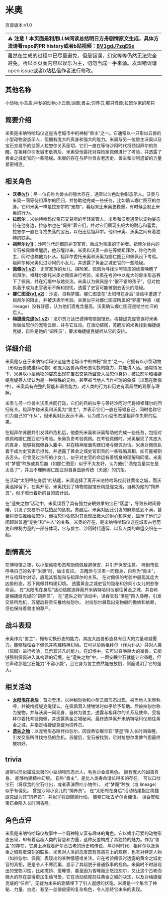 # 米奥
页面版本:v1.0
 

| :warning: 注意！本页面是利用LLM阅读总结明日方舟剧情原文生成，具体方法请看repo的PR history或者b站视频：[BV1gdJ7zqESe](https://www.bilibili.com/video/BV1gdJ7zqESe/)         |
|:----------------------------|
| 虽然在生成的过程中已尽量避免，但是错误，幻觉等等仍然无法完全避免。所以本页面内容以娱乐为主，切勿当成一手来源。发现错误请open issue或者b站私信作者进行修改。|



## 其他名称
小动物;小乖乖;神秘的动物;小云兽;凶兽;兽主;饲养员;那只怪兽;拉恕尔家的那只
## 简要介绍
米奥是米纳特哈玛仪这座古老城市中的神秘“兽主”之一。它通常以一只形似云兽的小型动物姿态示人，但拥有庞大的真身和强大的能力。米奥与另一位兽主沃奥以及宝石交易所的监管人拉恕尔关系密切，它们一直在等待沙阿时代将领祖拜尔的苏醒。在祖拜尔引发城市危机后，米奥受他委托对探险家佩佩进行了考验，并透露了黄金之城史官的一些隐秘。米奥的存在与萨尔贡古老历史、兽主和沙阿遗留的力量紧密相连。
## 相关角色
-   **沃奥([v1](extended_char_wo_ao.md))**：另一位自称为兽主的强大存在，通常以沙色动物形态示人。沃奥与米奥一同等待祖拜尔的回归，并协助他完成一些任务，比如确认娜仁图亚的血脉。它和米奥一样是拉恕尔的“宠物”，看起来比米奥更稳重，有时候会制止米奥的行为。
-   **拉恕尔**：米纳特哈玛仪宝石交易所的年轻监管人。米奥和沃奥通常以宠物姿态待在他身边，拉恕尔也在“饲养”着它们，并对它们展现出极大的耐心和喜爱。拉恕尔一直在寻找失落的宝石，以归还给祖拜尔。他和米奥、沃奥之间有着独特的联系。
-   **祖拜尔([v1](extended_char_zu_bai_er.md))**：沙阿时代的御前护卫军官，后成为宝库的守护者。祖拜尔体内的宝石被佩佩唤醒后，他苏醒过来。米奥和沃奥一直在等候祖拜尔，称他为兽主，同时也称他为仆从。祖拜尔委托米奥和沃奥为娜仁图亚和佩佩设下考验。祖拜尔称米奥见过沙阿的小女儿，并透露了黄金之城史官的一些隐秘。
-   **佩佩([v1](char_4058_pepe.md),[v2](../char_v3/char_4058_pepe.md))**：史官家族的女儿，探险家。佩佩为寻找沙阿宝库的线索唤醒了祖拜尔。祖拜尔委托米奥对佩佩进行考验。米奥在考验中以庞大的兽主形态吞下了佩佩，并在幻境中与她交流。米奥认为佩佩是个“很不错的孩子”，但对她执着于成为史官表示不解和担忧，透露了史官可能被割去舌头的隐秘。
-   **娜仁图亚([v1](char_4138_narant.md),[v2](../char_v3/char_4138_narant.md))**：沙盗，自称梦魇。娜仁图亚在“太阳甩在身后”活动中遭遇了祖拜尔的阻止，并被沃奥所考验。米奥似乎对娜仁图亚所属的“梦魇”种族（或 lineage）没有好感，认为他们酒鬼含量高。沃奥确认娜仁图亚是哈兰杜汗的后人。
-   **梅捷缇克缇([v1](extended_char_mei_jie_ti_ke_ti.md),[v2](../char_v3/extended_char_mei_jie_ti_ke_ti.md))**：法尔贾万达巴德博物馆副馆长。梅捷缇克缇曾误将米奥当做拉恕尔的宠物云兽，并与它互动。在活动结尾，苏醒后的米奥找到梅捷缇克缇，自称是她的“饲养员”，要求梅捷缇克缇听从它的安排。
## 详细介绍
米奥是存在于米纳特哈玛仪这座古老城市中的神秘“兽主”之一。它拥有以小型动物（形似云兽或猫科动物）和庞大凶兽两种形态切换的能力，并能讲人话。通常情况下，米奥以小型动物的姿态出现在宝石交易所监管人拉恕尔身边，被拉恕尔和梅捷缇克缇等人误认为是一种特殊的宠物，甚至被当地人当作祥瑞的象征（出现在雕像中）。米奥具有完整的智能和语言能力，对人类的行为和历史有着超然的观察与理解。

米奥与另一位兽主沃奥共同行动，它们的目的似乎与等待沙阿时代将领祖拜尔的回归有关。祖拜尔称米奥和沃奥为“兽主”，并表示它们一直在等候自己，同时也称它们为自己的“仆从”，但米奥对此表示不满，认为成为小型形态是祖拜尔失职的后果。

在祖拜尔苏醒并引发城市危机后，他委托米奥和沃奥帮助他完成一些任务，包括对佩佩和娜仁图亚进行考验。米奥负责考验佩佩。在考验佩佩时，米奥展现了其庞大的真身，能够将佩佩吞入腹中，并在精神层面构建幻境与佩佩对话。米奥对佩佩执着于成为史官表示担忧，并透露了黄金之城史官职责的一些残酷真相，如可能被割去舌头。它曾见过沙阿的小女儿，似乎对史官的命运有着切身的理解和同情。米奥对“梦魇”种族或其后裔（如娜仁图亚）似乎不太友好，认为他们“酒鬼含量实在是太高了”，并且不理解娜仁图亚对自身血脉传统（天途）的抗拒。

在活动“太阳甩在身后”的结尾，米奥选择了离开米纳特哈玛仪前往黄金之城，而沃奥选择留下。在离开前，米奥找到了博物馆副馆长梅捷缇克缇，自称为她的“饲养员”，似乎暗示着新的目的或计划。

在“遗失之物”活动中，米奥误吞了具有强力安眠效果的宝石“落星”，导致长时间昏睡，引发了交易所寻找拍品的危机。苏醒后，米奥对因此引发的麻烦感到不满，甚至将责任推给拉恕尔，但拉恕尔依然对其表现出极大的耐心和喜爱，显示了他们之间超越普通“宠物”和“主人”的关系。米奥的存在，是米纳特哈玛仪这座城市古老历史和神秘力量的一部分体现，它与兽主、沙阿时代遗留、以及人类的命运交织在一起。
## 剧情高光
在博物馆之夜，以小型动物形态帮助佩佩躲避保安，并引开保安注意。
听到市民呼唤自己的名字“米奥”时，做出反应。
苏醒后与沃奥一同现身，自称为“兽主”，并与祖拜尔对话，展现其智能和与祖拜尔的关系。
在对佩佩的考验中展现其庞大凶兽形态，吞下佩佩并构建幻境。
透露黄金之城史官的隐秘和沙阿小女儿的悲惨命运。
在“太阳甩在身后”活动结尾选择离开米纳特哈玛仪前往黄金之城，并自称是梅捷缇克缇的“饲养员”。
在“遗失之物”活动中，误吞宝石“落星”陷入昏睡，引发交易所危机，苏醒后将责任推给拉恕尔。
对拉恕尔展现出宠物般的撒娇和依赖，但也保持着兽主的尊严。
## 战斗表现
米奥作为“兽主”，拥有切换形态的能力，其庞大凶兽形态具有巨大的力量和威慑力，能够轻松吞下佩佩并构建精神幻境。它可以协助祖拜尔（作为仆从）并对人类（佩佩）进行考验，显示其非凡的能力。在幻境中，它可以召唤巨大的循兽。它能够强制佩佩进入其构建的幻境。在“遗失之物”中，一颗安眠宝石就能让它昏睡，但它声称那是宝石能力“不容小觑”，且它身为兽主依然能被放倒，侧面说明了它的强大。
## 相关活动
-   **[太阳甩在身后](../stories/act35side.md)**：首次登场，以神秘动物和小型云兽形态出现，被当地人米奥称呼，并被梅捷缇克缇误认。在佩佩潜入博物馆时似乎给予帮助。后被拉恕尔称为宠物，并与沃奥一同现身，自称为兽主，透露与祖拜尔的关系及使命。受祖拜尔委托考验佩佩，并透露黄金之城秘闻。最终选择离开米纳特哈玛仪前往黄金之城，并指定梅捷缇克缇为饲养员。
-   **[遗失之物](../stories/story_lasher_set_1.md)**：以宠物形态陪伴拉恕尔。因误吞安眠宝石“落星”陷入长时间昏睡，引发交易所寻找拍品的危机。苏醒后，宝石被找到，它对拉恕尔发脾气但最终被哄好。
## trivia
通常以形似猫或云兽的小型动物形态示人，毛色沙金或黑色。
拥有庞大的凶兽真身。
能够构建精神幻境。
自称“兽主”，是比人类寿命漫长得多的存在。
可以口吐宝石（将误食的宝石吐出，或者表演吞吐小物件）。
对“梦魇”种族（或 lineage）似乎有偏见。
曾是沙阿小女儿的“饲养员”。
在“太阳甩在身后”活动结尾指定梅捷缇克缇为其“饲养员”，并似乎将跟随她行动。
能够口吐古萨尔贡俚语。
误吞安眠宝石会陷入长时间昏睡。
## 角色点评
米奥是米纳特哈玛仪故事中一个既神秘又富有趣味的角色。它以娇小可爱的动物形态出现，却有着远超人类的智慧和力量，这种反差构成了其独特的魅力。作为“兽主”的存在，它身上承载着萨尔贡古老的历史和传说，与沙阿时代、祖拜尔以及黄金之城有着深刻的联系。米奥对人类的态度既有高高在上的观察，也有对特定人物（如拉恕尔、佩佩）表现出的某种情感或关注。它在考验佩佩时透露的黄金之城史官的真相，更是令人不寒而栗，显示了其超脱于普通叙事的视角。米奥时不时展现出的宠物习性，比如撒娇、爱睡觉、甚至因为昏睡而迁怒拉恕尔，又让这个古老而强大的存在显得更加生动可爱。它在活动结尾前往黄金之城的决定，以及对梅捷缇克缇的“任命”，无疑为未来的剧情埋下了引人遐想的伏笔。米奥是一个集合了神秘、力量、古老、甚至一丝俏皮感的复杂角色，令人期待它未来的表现。